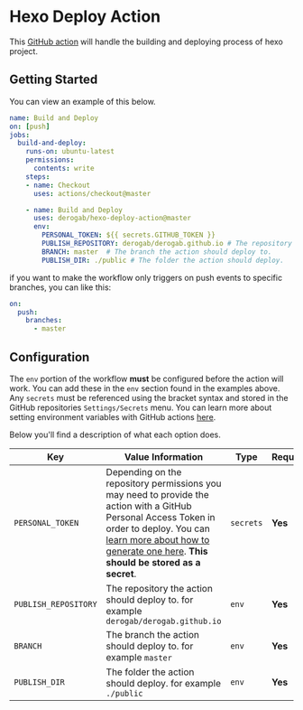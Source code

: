 # Hexo Deploy Action

This [GitHub action](https://github.com/features/actions) will handle the building and deploying process of hexo project.

## Getting Started

You can view an example of this below.

```yml
name: Build and Deploy
on: [push]
jobs:
  build-and-deploy:
    runs-on: ubuntu-latest
    permissions:
      contents: write
    steps:
    - name: Checkout
      uses: actions/checkout@master

    - name: Build and Deploy
      uses: derogab/hexo-deploy-action@master
      env:
        PERSONAL_TOKEN: ${{ secrets.GITHUB_TOKEN }}
        PUBLISH_REPOSITORY: derogab/derogab.github.io # The repository the action should deploy to.
        BRANCH: master  # The branch the action should deploy to.
        PUBLISH_DIR: ./public # The folder the action should deploy.
```

if you want to make the workflow only triggers on push events to specific branches, you can like this: 

```yml
on:
  push:	
    branches:	
      - master
```

## Configuration

The `env` portion of the workflow **must** be configured before the action will work. You can add these in the `env` section found in the examples above. Any `secrets` must be referenced using the bracket syntax and stored in the GitHub repositories `Settings/Secrets` menu. You can learn more about setting environment variables with GitHub actions [here](https://help.github.com/en/articles/workflow-syntax-for-github-actions#jobsjob_idstepsenv).

Below you'll find a description of what each option does.

| Key  | Value Information | Type | Required |
| ------------- | ------------- | ------------- | ------------- |
| `PERSONAL_TOKEN`  | Depending on the repository permissions you may need to provide the action with a GitHub Personal Access Token in order to deploy. You can [learn more about how to generate one here](https://help.github.com/en/articles/creating-a-personal-access-token-for-the-command-line). **This should be stored as a secret**. | `secrets` | **Yes** |
| `PUBLISH_REPOSITORY`  | The repository the action should deploy to. for example `derogab/derogab.github.io` | `env` | **Yes** |
| `BRANCH`  | The branch the action should deploy to. for example `master` | `env` | **Yes** |
| `PUBLISH_DIR`  | The folder the action should deploy. for example `./public`| `env` | **Yes** |

